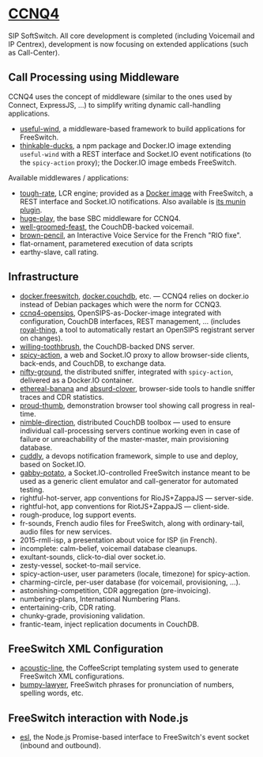 [CCNQ4](http://ccnq.shimaore.net)
=================================

SIP SoftSwitch. All core development is completed (including Voicemail and IP Centrex), development is now focusing on extended applications (such as Call-Center).

Call Processing using Middleware
--------------------------------

CCNQ4 uses the concept of middleware (similar to the ones used by Connect, ExpressJS, ...) to simplify writing dynamic call-handling applications.

* [useful-wind](https://github.com/shimaore/useful-wind), a middleware-based framework to build applications for FreeSwitch.
* [thinkable-ducks](https://github.com/shimaore/thinkable-ducks), a npm package and Docker.IO image extending `useful-wind` with a REST interface and Socket.IO event notifications (to the `spicy-action` proxy); the Docker.IO image embeds FreeSwitch.

Available middlewares / applications:

* [tough-rate](https://github.com/shimaore/tough-rate/), LCR engine; provided as a [Docker image](https://gtihub.com/shimaore/docker.tough-rate) with FreeSwitch, a REST interface and Socket.IO notifications. Also available is [its munin plugin](https://github.com/shimaore/earsplitting-food).
* [huge-play](https://github.com/shimaore/huge-play), the base SBC middleware for CCNQ4.
* [well-groomed-feast](https://github.com/shimaore/well-groomed-feast), the CouchDB-backed voicemail.
* [brown-pencil](https://github.com/shimaore/brown-pencil), an Interactive Voice Service for the French "RIO fixe".
* flat-ornament, parametered execution of data scripts
* earthy-slave, call rating.

Infrastructure
--------------

* [docker.freeswitch](https://github.com/shimaore/docker.freeswitch), [docker.couchdb](https://github.com/shimaore/docker.couchdb), etc. — CCNQ4 relies on docker.io instead of Debian packages which were the norm for CCNQ3.
* [ccnq4-opensips](https://github.com/shimaore/ccnq4-opensips), OpenSIPS-as-Docker-image integrated with configuration, CouchDB interfaces, REST management, ... (includes [royal-thing](https://github.com/shimaore/royal-thing), a tool to automatically restart an OpenSIPS registrant server on changes).
* [willing-toothbrush](https://github.com/shimaore/willing-toothbrush), the CouchDB-backed DNS server.
* [spicy-action](https://github.com/shimaore/spicy-action), a web and Socket.IO proxy to allow browser-side clients, back-ends, and CouchDB, to exchange data.
* [nifty-ground](https://github.com/shimaore/nifty-ground), the distributed sniffer, integrated with `spicy-action`, delivered as a Docker.IO container.
* [ethereal-banana](https://github.com/shimaore/ethereal-banana) and [absurd-clover](https://github.com/shimaore/absurd-clover), browser-side tools to handle sniffer traces and CDR statistics.
* [proud-thumb](https://github.com/shimaore/proud-thumb), demonstration browser tool showing call progress in real-time.
* [nimble-direction](https://github.com/shimaore/nimble-direction), distributed CouchDB toolbox — used to ensure individual call-processing servers continue working even in case of failure or unreachability of the master-master, main provisioning database.
* [cuddly](https://github.com/shimaore/cuddly), a devops notification framework, simple to use and deploy, based on Socket.IO.
* [gabby-potato](https://github.com/shimaore/tough-rate/), a Socket.IO-controlled FreeSwitch instance meant to be used as a generic client emulator and call-generator for automated testing.
* rightful-hot-server, app conventions for RioJS+ZappaJS — server-side.
* rightful-hot, app conventions for RiotJS+ZappaJS — client-side.
* rough-produce, log support events.
* fr-sounds, French audio files for FreeSwitch, along with ordinary-tail, audio files for new services.
* 2015-rmll-isp, a presentation about voice for ISP (in French).
* incomplete: calm-belief, voicemail database cleanups.
* exultant-sounds, click-to-dial over socket.io.
* zesty-vessel, socket-to-mail service.
* spicy-action-user, user parameters (locale, timezone) for spicy-action.
* charming-circle, per-user database (for voicemail, provisioning, …).
* astonishing-competition, CDR aggregation (pre-invoicing).
* numbering-plans, International Numbering Plans.
* entertaining-crib, CDR rating.
* chunky-grade, provisioning validation.
* frantic-team, inject replication documents in CouchDB.

FreeSwitch XML Configuration
----------------------------

* [acoustic-line](https://github.com/shimaore/acoustic-line), the CoffeeScript templating system used to generate FreeSwitch XML configurations.
* [bumpy-lawyer](https://github.com/shimaore/bumpy-lawyer), FreeSwitch phrases for pronunciation of numbers, spelling words, etc.

FreeSwitch interaction with Node.js
-----------------------------------

* [esl](https://github.com/shimaore/esl), the Node.js Promise-based interface to FreeSwitch's event socket (inbound and outbound).
